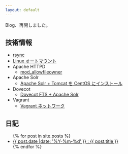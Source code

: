 ```yaml
---
layout: default
---
```

Blog、再開しました。

技術情報
----------------------------------------------------------------------

  * [rsync](linux/rsync.html)
  * [Linux オートマウント](linux/autofs.html)
  * Apache HTTPD
    * [mod_allowfileowner](apache/mod-allowfileowner.html)
  * Apache Solr
    * [Apache Solr + Tomcat を CentOS にインストール](solr/solr-centos.html)
  * Dovecot
    * [Dovecot FTS + Apache Solr](dovecot/fts-solr.html)
  * Vagrant
    * [Vagrant ネットワーク](vagrant/network.html)

日記
----------------------------------------------------------------------
<ul>
{% for post in site.posts %}
<li>
  <a href="{{ post.url }}">{{ post.date |date: '%Y-%m-%d' }} : {{ post.title }}</a>
</li>
{% endfor %}
</ul>
